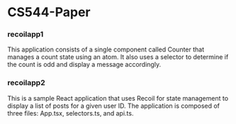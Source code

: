 # CS544-Paper
### recoilapp1
This application consists of a single component called Counter that manages a count state using an atom. It also uses a selector to determine if the count is odd and display a message accordingly.

### recoilapp2
This is a sample React application that uses Recoil for state management to display a list of posts for a given user ID. The application is composed of three files: App.tsx, selectors.ts, and api.ts.